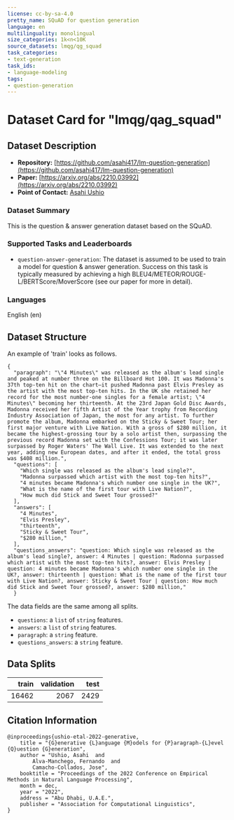 ```yaml
---
license: cc-by-sa-4.0
pretty_name: SQuAD for question generation
language: en
multilinguality: monolingual
size_categories: 1k<n<10K
source_datasets: lmqg/qg_squad
task_categories:
- text-generation
task_ids:
- language-modeling
tags:
- question-generation
---
```


# Dataset Card for "lmqg/qag_squad"


## Dataset Description
- **Repository:** [https://github.com/asahi417/lm-question-generation](https://github.com/asahi417/lm-question-generation)
- **Paper:** [https://arxiv.org/abs/2210.03992](https://arxiv.org/abs/2210.03992)
- **Point of Contact:** [Asahi Ushio](http://asahiushio.com/)

### Dataset Summary
This is the question & answer generation dataset based on the SQuAD.

### Supported Tasks and Leaderboards
* `question-answer-generation`: The dataset is assumed to be used to train a model for question & answer generation.
  Success on this task is typically measured by achieving a high BLEU4/METEOR/ROUGE-L/BERTScore/MoverScore (see our paper for more in detail).

### Languages
English (en)

## Dataset Structure
An example of 'train' looks as follows.
```
{
  "paragraph": "\"4 Minutes\" was released as the album's lead single and peaked at number three on the Billboard Hot 100. It was Madonna's 37th top-ten hit on the chart—it pushed Madonna past Elvis Presley as the artist with the most top-ten hits. In the UK she retained her record for the most number-one singles for a female artist; \"4 Minutes\" becoming her thirteenth. At the 23rd Japan Gold Disc Awards, Madonna received her fifth Artist of the Year trophy from Recording Industry Association of Japan, the most for any artist. To further promote the album, Madonna embarked on the Sticky & Sweet Tour; her first major venture with Live Nation. With a gross of $280 million, it became the highest-grossing tour by a solo artist then, surpassing the previous record Madonna set with the Confessions Tour; it was later surpassed by Roger Waters' The Wall Live. It was extended to the next year, adding new European dates, and after it ended, the total gross was $408 million.",
  "questions": [
    "Which single was released as the album's lead single?",
    "Madonna surpassed which artist with the most top-ten hits?",
    "4 minutes became Madonna's which number one single in the UK?",
    "What is the name of the first tour with Live Nation?",
    "How much did Stick and Sweet Tour grossed?"
  ],
  "answers": [
    "4 Minutes",
    "Elvis Presley",
    "thirteenth",
    "Sticky & Sweet Tour",
    "$280 million,"
  ],
  "questions_answers": "question: Which single was released as the album's lead single?, answer: 4 Minutes | question: Madonna surpassed which artist with the most top-ten hits?, answer: Elvis Presley | question: 4 minutes became Madonna's which number one single in the UK?, answer: thirteenth | question: What is the name of the first tour with Live Nation?, answer: Sticky & Sweet Tour | question: How much did Stick and Sweet Tour grossed?, answer: $280 million,"
  }
```
The data fields are the same among all splits.
- `questions`: a `list` of `string` features. 
- `answers`: a `list` of `string` features.
- `paragraph`: a `string` feature.
- `questions_answers`: a `string` feature.

## Data Splits

|train|validation|test |
|----:|---------:|----:|
|16462|     2067 | 2429|


## Citation Information

```
@inproceedings{ushio-etal-2022-generative,
    title = "{G}enerative {L}anguage {M}odels for {P}aragraph-{L}evel {Q}uestion {G}eneration",
    author = "Ushio, Asahi  and
        Alva-Manchego, Fernando  and
        Camacho-Collados, Jose",
    booktitle = "Proceedings of the 2022 Conference on Empirical Methods in Natural Language Processing",
    month = dec,
    year = "2022",
    address = "Abu Dhabi, U.A.E.",
    publisher = "Association for Computational Linguistics",
}
```